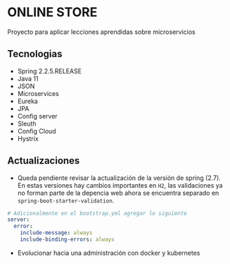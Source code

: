 # ONLINE STORE

Proyecto para aplicar lecciones aprendidas sobre microservicios

## Tecnologias

- Spring 2.2.5.RELEASE
- Java 11
- JSON
- Microservices
- Eureka
- JPA
- Config server
- Sleuth
- Config Cloud
- Hystrix

## Actualizaciones

- Queda pendiente revisar la actualización de la versión de spring (2.7). En estas versiones hay cambios importantes en
  `H2`, las validaciones ya no forman parte de la depencia web ahora se encuentra separado
  en `spring-boot-starter-validation`.

````yaml
# Adicionalmente en el bootstrap.yml agregar lo siguiente
server:
  error:
    include-message: always
    include-binding-errors: always
````

- Evolucionar hacia una administración con docker y kubernetes
